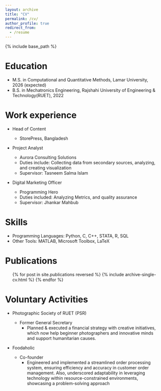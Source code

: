 ```yaml
---
layout: archive
title: "CV"
permalink: /cv/
author_profile: true
redirect_from:
  - /resume
---
```


{% include base_path %}

Education
======
* M.S. in Computational and Quantitative Methods, Lamar University, 2026 (expected)
* B.S. in Mechatronics Engineering, Rajshahi University of Engineering & Technology(RUET), 2022

Work experience
======
* Head of Content
  * StorePress, Bangladesh

* Project Analyst
  * Aurora Consulting Solutions
  * Duties include: Collecting data from secondary sources, analyzing, and creating visualization
  * Supervisor: Tasneem Salma Islam

* Digital Marketing Officer
  * Programming Hero
  * Duties included: Analyzing Metrics, and quality assurance 
  * Supervisor: Jhankar Mahbub
  
Skills
======
* Programming Languages: Python, C, C++, STATA, R, SQL
* Other Tools: MATLAB, Microsoft Toolbox, LaTeX

Publications
======
  <ul>{% for post in site.publications reversed %}
    {% include archive-single-cv.html %}
  {% endfor %}</ul>
  
  
Voluntary Activities
======
* Photographic Society of RUET (PSR)
  * Former General Secretary
    * Planned & executed a financial strategy with creative initiatives, which now help beginner photographers and innovative minds and support humanitarian causes.

* Foodaholic
  * Co-founder
    * Engineered and implemented a streamlined order processing system, ensuring efficiency and accuracy in customer order management. Also, underscored adaptability in leveraging technology within resource-constrained environments, showcasing a problem-solving approach
